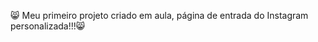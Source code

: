 :smile_cat: Meu primeiro projeto criado em aula, página de entrada do Instagram personalizada!!!:smile_cat:


